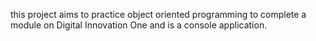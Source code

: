 this project aims to practice object oriented programming to complete a module on Digital Innovation One and is a console application.